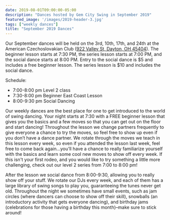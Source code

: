 ```yaml
---
date: 2019-08-01T09:00:00-05:00
description: "Dances hosted by Gem City Swing in September 2019"
featured_image: '/images/2019-header-3.jpg'
tags: ["weekly dances"]
title: "September 2019 Dances"
---
```


Our September dances will be held on the 3rd, 10th, 17th, and 24th at the American Czechoslovakian Club ([922 Valley St, Dayton, OH 45404](https://goo.gl/maps/FTHUeuSBqKnNEJgQ6)). The beginner lesson starts at 7:30 PM, the series lesson starts at 7:00 PM, and the social dance starts at 8:00 PM. Entry to the social dance is $5 and includes a free beginner lesson. The series lesson is $10 and includes the social dance.

<!--more-->

Schedule:

* 7:00-8:00 pm Level 2 class
* 7:30-8:00 pm Beginner East Coast Lesson
* 8:00-9:30 pm Social Dancing

Our weekly dances are the best place for one to get introduced to the world of swing dancing. Your night starts at 7:30 with a FREE beginner lesson that gives you the basics and a few moves so that you can get out on the floor and start dancing! Throughout the lesson we change partners frequently to give everyone a chance to try the moves, so feel free to show up even if you don’t have a dance partner. We rotate through the moves we teach in this lesson every week, so even if you attended the lesson last week, feel free to come back again…you’ll have a chance to really familiarize yourself with the basics and learn some cool new moves to show off every week. If this isn't your first rodeo, and you would like to try something a little more challenging, check out our level 2 series from 7:00 to 8:00 pm!

After the lesson we social dance from 8:00-9:30, allowing you to really show off your stuff. We rotate our DJs every week, and each of them has a large library of swing songs to play you, guaranteeing the tunes never get old. Throughout the night we sometimes have small events, such as jam circles (where dancers can choose to show off their skill), snowballs (an introductory activity that gets everyone dancing), and birthday jams (celebrations for those having a birthday this month)–make sure to stick around!
